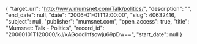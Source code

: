 {
  "target_url": "http://www.mumsnet.com/Talk/politics/", 
  "description": "", 
  "end_date": null, 
  "date": "2006-01-01T12:00:00", 
  "slug": 40632416, 
  "subject": null, 
  "publisher": "mumsnet.com", 
  "open_access": true, 
  "title": "Mumsnet: Talk - Politics", 
  "record_id": "20060101T120000/kJ/xAGoddIhfsowju69pDw==", 
  "start_date": null
}


